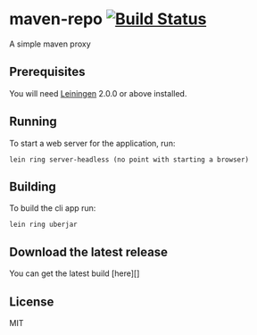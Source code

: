 # maven-repo [![Build Status](https://travis-ci.org/boogie666/maven-proxy.svg?branch=master)](https://travis-ci.org/boogie666/maven-proxy)

A simple maven proxy

## Prerequisites

You will need [Leiningen][] 2.0.0 or above installed.

[leiningen]: https://github.com/technomancy/leiningen

## Running

To start a web server for the application, run:

    lein ring server-headless (no point with starting a browser)

## Building

To build the cli app run:

    lein ring uberjar

## Download the latest release

You can get the latest build [here][]

[latest]: https://github.com/boogie666/maven-proxy/releases/latest

## License

MIT
